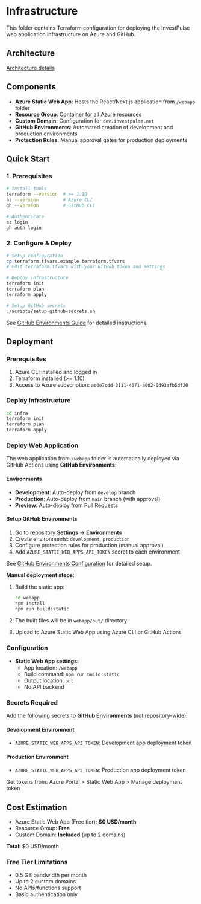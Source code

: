 # Infrastructure

This folder contains Terraform configuration for deploying the InvestPulse web application infrastructure on Azure and GitHub.

## Architecture

[Architecture details](../docs/arch/README.md)

## Components

- **Azure Static Web App**: Hosts the React/Next.js application from `/webapp` folder
- **Resource Group**: Container for all Azure resources
- **Custom Domain**: Configuration for `dev.investpulse.net`
- **GitHub Environments**: Automated creation of development and production environments
- **Protection Rules**: Manual approval gates for production deployments

## Quick Start

### 1. Prerequisites
```bash
# Install tools
terraform --version  # >= 1.10
az --version         # Azure CLI
gh --version         # GitHub CLI

# Authenticate
az login
gh auth login
```

### 2. Configure & Deploy
```bash
# Setup configuration
cp terraform.tfvars.example terraform.tfvars
# Edit terraform.tfvars with your GitHub token and settings

# Deploy infrastructure
terraform init
terraform plan
terraform apply

# Setup GitHub secrets
./scripts/setup-github-secrets.sh
```

See [GitHub Environments Guide](./GITHUB_ENVIRONMENTS.md) for detailed instructions.

## Deployment

### Prerequisites

1. Azure CLI installed and logged in
2. Terraform installed (>= 1.10)
3. Access to Azure subscription: `ac0e7cdd-3111-4671-a602-0d93afb5df20`

### Deploy Infrastructure

```bash
cd infra
terraform init
terraform plan
terraform apply
```

### Deploy Web Application

The web application from `/webapp` folder is automatically deployed via GitHub Actions using **GitHub Environments**:

#### Environments
- **Development**: Auto-deploy from `develop` branch
- **Production**: Auto-deploy from `main` branch (with approval)
- **Preview**: Auto-deploy from Pull Requests

#### Setup GitHub Environments
1. Go to repository **Settings** → **Environments**
2. Create environments: `development`, `production`
3. Configure protection rules for production (manual approval)
4. Add `AZURE_STATIC_WEB_APPS_API_TOKEN` secret to each environment

See [GitHub Environments Configuration](../.github/ENVIRONMENTS.md) for detailed setup.

**Manual deployment steps:**

1. Build the static app:
   ```bash
   cd webapp
   npm install
   npm run build:static
   ```

2. The built files will be in `webapp/out/` directory

3. Upload to Azure Static Web App using Azure CLI or GitHub Actions

### Configuration

- **Static Web App settings**:
  - App location: `/webapp`
  - Build command: `npm run build:static`
  - Output location: `out`
  - No API backend

### Secrets Required

Add the following secrets to **GitHub Environments** (not repository-wide):

#### Development Environment
- `AZURE_STATIC_WEB_APPS_API_TOKEN`: Development app deployment token

#### Production Environment  
- `AZURE_STATIC_WEB_APPS_API_TOKEN`: Production app deployment token

Get tokens from: Azure Portal > Static Web App > Manage deployment token

## Cost Estimation

- Azure Static Web App (Free tier): **$0 USD/month**
- Resource Group: **Free**
- Custom Domain: **Included** (up to 2 domains)

**Total**: $0 USD/month

### Free Tier Limitations
- 0.5 GB bandwidth per month
- Up to 2 custom domains
- No APIs/functions support
- Basic authentication only